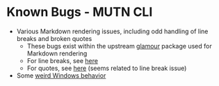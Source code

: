 # Known Bugs - MUTN CLI
- Various Markdown rendering issues, including odd handling of line breaks and broken quotes
  - These bugs exist within the upstream [glamour](https://github.com/charmbracelet/glamour) package used for Markdown rendering
  - For line breaks, see [here](https://github.com/charmbracelet/glamour/issues/84)
  - For quotes, see [here](https://github.com/charmbracelet/glamour/issues/172) (seems related to line break issue)
- Some [weird Windows behavior](https://github.com/rwinkhart/MUTN/blob/main/wiki/MUTN/quirks.md)